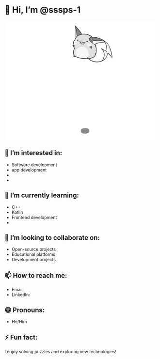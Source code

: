 # 👋 Hi, I’m @sssps-1

![](me.gif)

## 👀 I’m interested in:
- Software development
- app development
- 
- 

## 🌱 I’m currently learning:
- C++
- Kotlin 
- Frontend development
- 

## 💞️ I’m looking to collaborate on:
- Open-source projects
- Educational platforms
- Development projects

## 📫 How to reach me:
- Email: [](mailto:surya01785@gmail.com)
- LinkedIn: [](https://www.linkedin.com/in)

## 😄 Pronouns:
- He/Him

## ⚡ Fun fact:
I enjoy solving puzzles and exploring new technologies!
